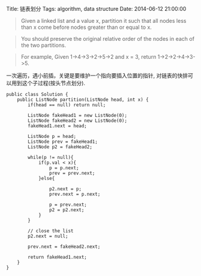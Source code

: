 Title: 链表划分
Tags: algorithm, data structure
Date: 2014-06-12 21:00:00

>Given a linked list and a value x, partition it such that all nodes less than x come before nodes greater than or equal to x.

>You should preserve the original relative order of the nodes in each of the two partitions.

>For example,
    Given 1->4->3->2->5->2 and x = 3,
    return 1->2->2->4->3->5.

一次遍历，遇小前插，关键是要维护一个指向要插入位置的指针, 对链表的快排可以用到这个子过程(按头节点划分).

    public class Solution {
        public ListNode partition(ListNode head, int x) {
            if(head == null) return null;
     
            ListNode fakeHead1 = new ListNode(0);
            ListNode fakeHead2 = new ListNode(0);
            fakeHead1.next = head;
     
            ListNode p = head;
            ListNode prev = fakeHead1;
            ListNode p2 = fakeHead2;
     
            while(p != null){
                if(p.val < x){
                    p = p.next;
                    prev = prev.next;
                }else{
     
                    p2.next = p;
                    prev.next = p.next;
     
                    p = prev.next;
                    p2 = p2.next;
                } 
            }
     
            // close the list
            p2.next = null;
     
            prev.next = fakeHead2.next;
     
            return fakeHead1.next;
        }
    }
